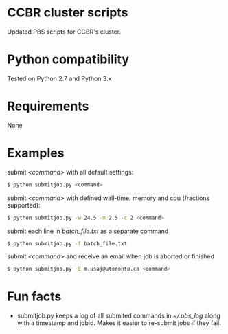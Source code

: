 # CCBR cluster scripts

Updated PBS scripts for CCBR's cluster.

# Python compatibility

Tested on Python 2.7 and Python 3.x

# Requirements

None

# Examples

submit _\<command\>_ with all default settings:
```sh
$ python submitjob.py <command>
```

submit _\<command\>_ with defined wall-time, memory and cpu (fractions supported):
```sh
$ python submitjob.py -w 24.5 -m 2.5 -c 2 <command>
```

submit each line in _batch_file.txt_ as a separate command
```sh
$ python submitjob.py -f batch_file.txt
```

submit _\<command\>_ and receive an email when job is aborted or finished
```sh
$ python submitjob.py -E m.usaj@utoronto.ca <command>
```

# Fun facts

 - submitjob.py keeps a log of all submited commands in _~/.pbs_log_ along with a timestamp and jobid. Makes it easier to re-submit jobs if they fail.
